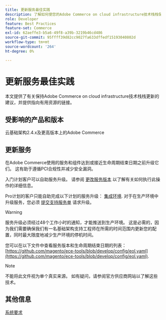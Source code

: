 ```yaml
---
title: 更新服务最佳实践
description: 了解如何使您的Adobe Commerce on cloud infrastructure技术栈栈保持更新。
role: Developer
feature: Best Practices
feature-set: Commerce
exl-id: 62aeffe3-b5a6-49f8-a39b-3219b46cd486
source-git-commit: 95ffff39d82cc9027fa633dffedf15193040802d
workflow-type: tm+mt
source-wordcount: '264'
ht-degree: 0%

---
```


# 更新服务最佳实践

本文提供了有关保持Adobe Commerce on cloud infrastructure技术栈栈更新的建议，并提供指向有用资源的链接。

## 受影响的产品和版本

云基础架构2.4.x及更高版本上的Adobe Commerce

## 更新服务

在Adobe Commerce使用的服务和组件达到或接近生命周期结束日期之前升级它们。 这有助于遵循PCI合规性并减少安全漏洞。

入门计划客户可以自助服务升级。 请参阅 [更改服务版本](https://devdocs.magento.com/cloud/project/services.html#change-service-version) 以了解有关如何执行此操作的详细信息。

Pro计划的客户只能自助完成以下计划的服务升级： [集成环境](https://experienceleague.adobe.com/docs/commerce-knowledge-base/kb/announcements/commerce-announcements/integration-environment-enhancement-request-pro-and-starter.html). 对于在生产环境中升级服务，您必须 [提交支持服务单](https://experienceleague.adobe.com/docs/commerce-knowledge-base/kb/help-center-guide/magento-help-center-user-guide.html#submit-ticket) 请求升级。

>[!WARNING]
>
>服务升级必须经过48个工作小时的通知，才能推送到生产环境。 这是必需的，因为我们需要确保我们有一名基础架构支持工程师在所需的时间范围内更新您的配置，同时最大限度地减少生产环境的停机时间。

您可以在以下文件中查看服务版本和生命周期结束日期的列表： [https://github.com/magento/ece-tools/blob/develop/config/eol.yaml](https://github.com/magento/ece-tools/blob/develop/config/eol.yaml).

>[!NOTE]
>
>不能将此文件视为单个真实来源。 如有疑问，请参阅官方供应商网站以了解这些技术。

## 其他信息

[系统要求](../../../installation/system-requirements.md)
